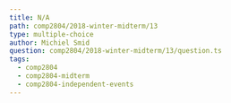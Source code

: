 ```yaml
---
title: N/A
path: comp2804/2018-winter-midterm/13
type: multiple-choice
author: Michiel Smid
question: comp2804/2018-winter-midterm/13/question.ts
tags:
  - comp2804
  - comp2804-midterm
  - comp2804-independent-events
---
```

